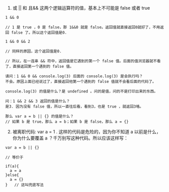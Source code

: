 1. 或 || 和 且&& 这两个逻辑运算符的值，基本上不可能是 false 或者 true
```
1 && 0

// 1 是 true ，0 是 false，那 1&&0 就是 false。返回值就直接返回0就好了，不用返回 false 了。所以这个返回值是0.

1 && 0 && 2

// 同样的原因，这个返回值是0.

// 所以，在一连串 && 符中，返回值是它遇到的第一个 false 值。后面的值浏览器就不看了，直接返回第一个遇到的 false 值。

请问：1 && 0 && console.log(3) 后面的 console.log(3) 是会执行吗？
不会。原因上面已经说过了，直接返回他第一个遇到的 false 值就不会看后面的代码了。

console.log(3) 的值是什么？是 undefined 。问的是值，问的不是打印出来的东西。

问：1 && 2 && 3 返回的值是什么？
是3. 因为没有 false 值，所以一直往后看，看到3，也是 true ，就返回3咯。

那么 var a = b || {} 的值是什么？
// 如果 b 是 true，那么 a = b；如果 b 是 false，那么 a = {} 
```

2. 被离职代码: var a = 1 . 这样的代码是危险的，因为你不知道 a 以前是什么，你为什么要覆盖 a ？千万别写这种代码。所以应该这样写：
```
var a = b || {}

// 等价于

if(a){
  a = a
}else{
  a = {}
}	// 这叫兜底写法
```
